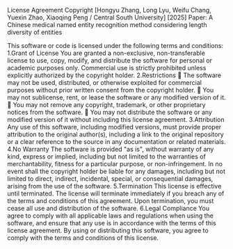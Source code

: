 License Agreement
Copyright [Hongyu Zhang, Long Lyu, Weifu Chang, Yuexin Zhao, Xiaoqing Peng / Central South University] [2025]
Paper: A Chinese medical named entity recognition method considering length diversity of entities

This software or code is licensed under the following terms and conditions:
1.Grant of License
You are granted a non-exclusive, non-transferable license to use, copy, modify, and distribute the software for personal or academic purposes only. Commercial use is strictly prohibited unless explicitly authorized by the copyright holder.
2.Restrictions
	The software may not be used, distributed, or otherwise exploited for commercial purposes without prior written consent from the copyright holder.
	You may not sublicense, rent, or lease the software or any modified version of it.
	You may not remove any copyright, trademark, or other proprietary notices from the software.
	You may not distribute the software or any modified version of it without including this license agreement.
3.Attribution
Any use of this software, including modified versions, must provide proper attribution to the original author(s), including a link to the original repository or a clear reference to the source in any documentation or related materials.
4.No Warranty
The software is provided "as is", without warranty of any kind, express or implied, including but not limited to the warranties of merchantability, fitness for a particular purpose, or non-infringement. In no event shall the copyright holder be liable for any damages, including but not limited to direct, indirect, incidental, special, or consequential damages, arising from the use of the software.
5.Termination
This license is effective until terminated. The license will terminate immediately if you breach any of the terms and conditions of this agreement. Upon termination, you must cease all use and distribution of the software.
6.Legal Compliance
You agree to comply with all applicable laws and regulations when using the software, and ensure that any use is in accordance with the terms of this license agreement.
By using or distributing this software, you agree to comply with the terms and conditions of this license.

